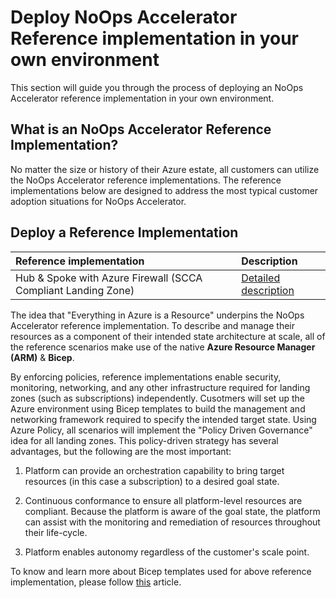 # Deploy NoOps Accelerator Reference implementation in your own environment

This section will guide you through the process of deploying an NoOps Accelerator reference implementation in your own environment.

## What is an NoOps Accelerator Reference Implementation?

No matter the size or history of their Azure estate, all customers can utilize the NoOps Accelerator reference implementations. The reference implementations below are designed to address the most typical customer adoption situations for NoOps Accelerator.

## Deploy a Reference Implementation

| Reference implementation | Description |
|:-------------------------|:-------------|
| Hub & Spoke with Azure Firewall (SCCA Compliant Landing Zone) | [Detailed description](./reference/Enclave-Hub-Spoke-WebApp/README.md) |

The idea that "Everything in Azure is a Resource" underpins the NoOps Accelerator reference implementation. To describe and manage their resources as a component of their intended state architecture at scale, all of the reference scenarios make use of the native **Azure Resource Manager (ARM)** & **Bicep**.

By enforcing policies, reference implementations enable security, monitoring, networking, and any other infrastructure required for landing zones (such as subscriptions) independently. Cusotmers will set up the Azure environment using Bicep templates to build the management and networking framework required to specify the intended target state. Using Azure Policy, all scenarios will implement the "Policy Driven Governance" idea for all landing zones. This policy-driven strategy has several advantages, but the following are the most important:

1. Platform can provide an orchestration capability to bring target resources (in this case a subscription) to a desired goal state.

2. Continuous conformance to ensure all platform-level resources are compliant. Because the platform is aware of the goal state, the platform can assist with the monitoring and remediation of resources throughout their life-cycle.

3. Platform enables autonomy regardless of the customer's scale point.

To know and learn more about Bicep templates used for above reference implementation, please follow [this](./Deploy/noops-schema.md) article.
